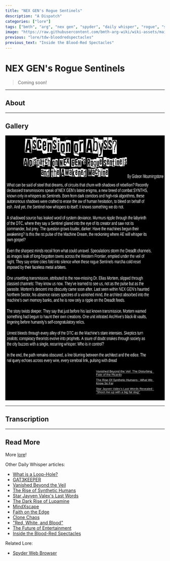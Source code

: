 ```yaml
---
title: "NEX GEN's Rogue Sentinels"
description: "A Dispatch"
categories: ["lore"]
tags: ["bmth", "arg", "nex gen", "spyder", "daily whisper", "rogue", "sentinels"]
image: "https://raw.githubusercontent.com/bmth-arg-wiki/wiki-assets/main/lore/webbrowser/dailywhisper/lasto-300x300.png"
previous: "lore/tdw-bloodredspectacles"
previous_text: "Inside the Blood-Red Spectacles"
---
```

# NEX GEN's Rogue Sentinels

> Coming soon!

***

## About



***

## Gallery

![rogue sentinels article](https://raw.githubusercontent.com/bmth-arg-wiki/wiki-assets/main/lore/webbrowser/dailywhisper/lasto.png)

***

## Transcription



***

## Read More

More [lore](lore)!

Other Daily Whisper articles:

- [What is a Loop-Hole?](tdw-loophole)
- [GAT3KEEPER](tdw-gatekeeper)
- [Vanished Beyond the Veil](tdw-vanished)
- [The Rise of Synthetic Humans](tdw-riseofsynth)
- [Star Jayven Valex's Last Words](tdw-valexlastwords)
- [The Dark Rise of Lupamine](tdw-riseoflupamine)
- [MindXscape](tdw-mindxscape)
- [Faith on the Edge](tdw-faithedge)
- [Clone Chaos](tdw-clonechaos)
- ["Red, White, and Blood"](tdw-redwhiteblood)
- [The Future of Entertainment](tdw-futureentertainment)
- [Inside the Blood-Red Spectacles](tdw-bloodredspectacles)

Related Lore:

- [Spyder Web Browser](webbrowser)